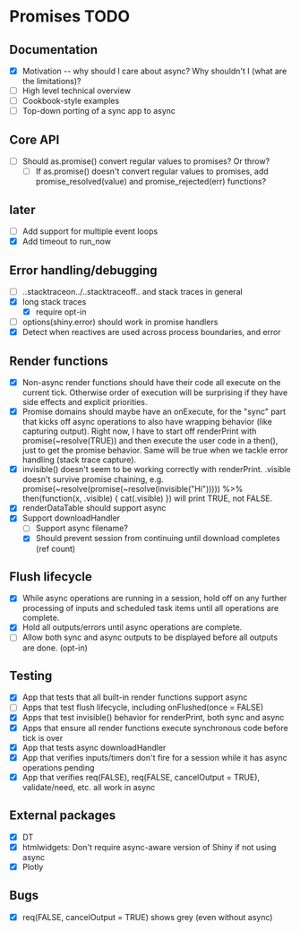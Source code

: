 # Promises TODO

## Documentation

- [x] Motivation -- why should I care about async? Why shouldn't I (what are the limitations)?
- [ ] High level technical overview
- [ ] Cookbook-style examples
- [ ] Top-down porting of a sync app to async

## Core API
- [ ] Should as.promise() convert regular values to promises? Or throw?
  - [ ] If as.promise() doesn't convert regular values to promises, add promise_resolved(value) and promise_rejected(err) functions?

## later
- [ ] Add support for multiple event loops
- [x] Add timeout to run_now

## Error handling/debugging
- [ ] ..stacktraceon../..stacktraceoff.. and stack traces in general
- [x] long stack traces
  - [x] require opt-in
- [ ] options(shiny.error) should work in promise handlers
- [x] Detect when reactives are used across process boundaries, and error

## Render functions
- [x] Non-async render functions should have their code all execute on the current tick. Otherwise order of execution will be surprising if they have side effects and explicit priorities.
- [x] Promise domains should maybe have an onExecute, for the "sync" part that kicks off async operations to also have wrapping behavior (like capturing output). Right now, I have to start off renderPrint with promise(~resolve(TRUE)) and then execute the user code in a then(), just to get the promise behavior. Same will be true when we tackle error handling (stack trace capture).
- [x] invisible() doesn't seem to be working correctly with renderPrint. .visible doesn't survive promise chaining, e.g. promise(~resolve(promise(~resolve(invisible("Hi"))))) %>% then(function(x, .visible) { cat(.visible) }) will print TRUE, not FALSE.
- [x] renderDataTable should support async
- [x] Support downloadHandler
  - [ ] Support async filename?
  - [x] Should prevent session from continuing until download completes (ref count)

## Flush lifecycle
- [x] While async operations are running in a session, hold off on any further processing of inputs and scheduled task items until all operations are complete.
- [x] Hold all outputs/errors until async operations are complete.
- [ ] Allow both sync and async outputs to be displayed before all outputs are done. (opt-in)

## Testing
- [x] App that tests that all built-in render functions support async
- [ ] Apps that test flush lifecycle, including onFlushed(once = FALSE)
- [x] Apps that test invisible() behavior for renderPrint, both sync and async
- [x] Apps that ensure all render functions execute synchronous code before tick is over
- [x] App that tests async downloadHandler
- [x] App that verifies inputs/timers don't fire for a session while it has async operations pending
- [x] App that verifies req(FALSE), req(FALSE, cancelOutput = TRUE), validate/need, etc. all work in async

## External packages
- [x] DT
- [x] htmlwidgets: Don't require async-aware version of Shiny if not using async
- [x] Plotly

## Bugs
- [x] req(FALSE, cancelOutput = TRUE) shows grey (even without async)
